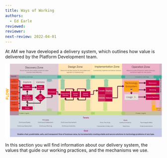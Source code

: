 ```yaml
---
title: Ways of Working
authors: 
  - Ed Earle
reviewed: 
reviewer:
next-review: 2022-04-01
---
```


At AM we have developed a delivery system, which outlines how value is delivered by the Platform Development team.

![AMPFlow](../Ways-of-Working/assets/AMPFlow-Overview.png)

In this section you will find information about our delivery system, the values that guide our working practices, and the mechanisms we use.

